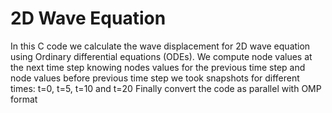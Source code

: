 # 2D Wave Equation

In this C code we calculate the wave displacement for 2D wave equation using Ordinary differential equations (ODEs).
We compute node values at the next time step knowing nodes values for the previous time step and node values before previous time step
we took snapshots for different times: t=0, t=5, t=10 and t=20
Finally convert the code as parallel with OMP format    
